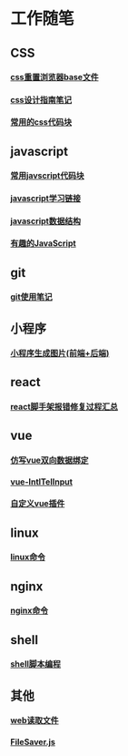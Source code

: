 # 工作随笔

## CSS
#### [css重置浏览器base文件](https://github.com/wang90/notes/blob/master/base.css)    
#### [css设计指南笔记](https://github.com/wang90/notes/blob/master/css_design_duide.md)    
#### [常用的css代码块](https://github.com/wang90/notes/blob/master/css_code.md)    

## javascript
#### [常用javscript代码块](https://github.com/wang90/notes/blob/master/javascript_code.md)    
#### [javascript学习链接](https://github.com/wang90/notes/blob/master/javscript_url.md)    
#### [javascript数据结构](https://github.com/wang90/notes/blob/master/javascript_dataStructure.md)    
#### [有趣的JavaScript](https://github.com/wang90/notes/blob/master/javascript_interesting.md)   

## git
#### [git使用笔记](https://github.com/wang90/notes/blob/master/git.md)

## 小程序
#### [小程序生成图片(前端+后端)](https://github.com/wang90/wxapp-CreateCanvas)

## react
#### [react脚手架报错修复过程汇总](https://github.com/wang90/notes/blob/master/react_create_error.md)

## vue
#### [仿写vue双向数据绑定](https://github.com/wang90/vue_demo)
#### [vue-IntlTelInput](https://github.com/wang90/vue-IntlTelInput)
#### [自定义vue插件](https://github.com/wang90/vue-plugs)

## linux
#### [linux命令](https://github.com/wang90/notes/blob/master/liunx_command.md)

## nginx
#### [nginx命令](https://github.com/wang90/notes/blob/master/nginx_command.md)

## shell
#### [shell脚本编程](https://github.com/wang90/notes/blob/master/shell_script.md)

## 其他
#### [web读取文件](https://github.com/wang90/webReadFile)
#### [FileSaver.js](https://github.com/wang90/FileSaver.js)






